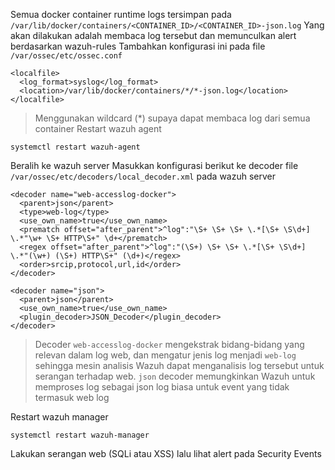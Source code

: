 Semua docker container runtime logs tersimpan pada ```/var/lib/docker/containers/<CONTAINER_ID>/<CONTAINER_ID>-json.log```
Yang akan dilakukan adalah membaca log tersebut dan memunculkan alert berdasarkan wazuh-rules
Tambahkan konfigurasi ini pada file ```/var/ossec/etc/ossec.conf```
```
<localfile>
  <log_format>syslog</log_format>
  <location>/var/lib/docker/containers/*/*-json.log</location>
</localfile>
```
>Menggunakan wildcard (*) supaya dapat membaca log dari semua container
Restart wazuh agent
```
systemctl restart wazuh-agent
```

Beralih ke wazuh server
Masukkan konfigurasi berikut ke decoder file ```/var/ossec/etc/decoders/local_decoder.xml``` pada wazuh server
```
<decoder name="web-accesslog-docker">
  <parent>json</parent>
  <type>web-log</type>
  <use_own_name>true</use_own_name>
  <prematch offset="after_parent">^log":"\S+ \S+ \S+ \.*[\S+ \S\d+] \.*"\w+ \S+ HTTP\S+" \d+</prematch>
  <regex offset="after_parent">^log":"(\S+) \S+ \S+ \.*[\S+ \S\d+] \.*"(\w+) (\S+) HTTP\S+" (\d+)</regex>
  <order>srcip,protocol,url,id</order>
</decoder>

<decoder name="json">
  <parent>json</parent>
  <use_own_name>true</use_own_name>
  <plugin_decoder>JSON_Decoder</plugin_decoder>
</decoder>
```
>Decoder ```web-accesslog-docker``` mengekstrak bidang-bidang yang relevan dalam log web, dan mengatur jenis log menjadi ```web-log``` sehingga mesin analisis Wazuh dapat menganalisis log tersebut untuk serangan terhadap web.
>```json``` decoder memungkinkan Wazuh untuk memproses log sebagai json log biasa untuk event yang tidak termasuk web log

Restart wazuh manager
```
systemctl restart wazuh-manager
```

Lakukan serangan web (SQLi atau XSS) lalu lihat alert pada Security Events
